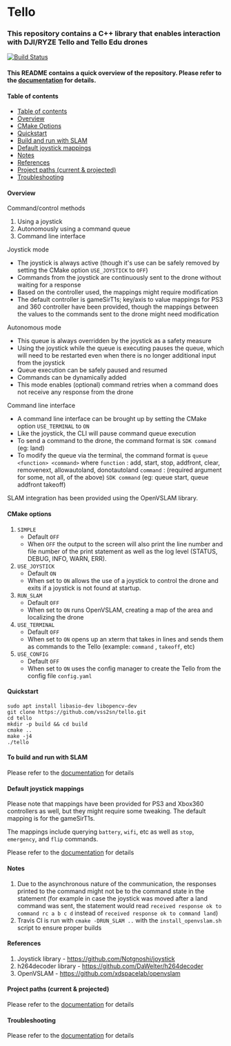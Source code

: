 # Tello #

### This repository contains a C++ library that enables interaction with DJI/RYZE Tello and Tello Edu drones ###

[![Build Status](https://travis-ci.com/vss2sn/tello.svg?branch=master)](https://travis-ci.com/vss2sn/tello)

#### This README contains a quick overview of the repository. Please refer to the [documentation](https://vss2sn.github.io/tello/) for details. ####

<a name="toc"></a>
#### Table of contents ####
- [Table of contents](#toc)
- [Overview](#overview)
- [CMake Options](#cmake)
- [Quickstart](#qs)
- [Build and run with SLAM](#bslam)
- [Default joystick mappings](#joy)
- [Notes](#notes)
- [References](#ref)
- [Project paths (current & projected)](#pp)
- [Troubleshooting](#ts)

<a name="overview"></a>
#### Overview ####

Command/control methods
1. Using a joystick
2. Autonomously using a command queue
3. Command line interface

Joystick mode
* The joystick is always active (though it's use can be safely removed by setting the CMake option `USE_JOYSTICK` to `OFF`)
* Commands from the joystick are continuously sent to the drone without waiting for a response
* Based on the controller used, the mappings might require modification
* The default controller is gameSirT1s; key/axis to value mappings for PS3 and 360 controller have been provided, though the mappings between the values to the commands sent to the drone might need modification

Autonomous mode
* This queue is always overridden by the joystick as a safety measure
* Using the joystick while the queue is executing pauses the queue, which will need to be restarted even when there is no longer additional input from the joystick
* Queue execution can be safely paused and resumed
* Commands can be dynamically added
* This mode enables (optional) command retries when a command does not receive any response from the drone

Command line interface
* A command line interface can be brought up by setting the CMake option `USE_TERMINAL` to `ON`
* Like the joystick, the CLI will pause command queue execution
* To send a command to the drone, the command format is `SDK command` (eg: land)
* To modify the queue via the terminal, the command format is `queue <function> <command>` where
  `function` : add, start, stop, addfront, clear, removenext, allowautoland, donotautoland
  `command`  : (required argument for some, not all, of the above) `SDK command`
  (eg: queue start, queue addfront takeoff)

SLAM integration has been provided using the OpenVSLAM library.

<a name="cmake"></a>
#### CMake options ####
1. `SIMPLE`
    - Default `OFF`
    - When `OFF` the output to the screen will also print the line number and file number of the print statement as well as the log level (STATUS, DEBUG, INFO, WARN, ERR).
2. `USE_JOYSTICK`
    - Default `ON`
    - When set to `ON` allows the use of a joystick to control the drone and exits if a joystick is not found at startup.
3. `RUN_SLAM`
    - Default `OFF`
    - When set to `ON` runs OpenVSLAM, creating a map of the area and localizing the drone
4. `USE_TERMINAL`
    - Default `OFF`
    - When set to `ON` opens up an xterm that takes in lines and sends them as commands to the Tello (example: `command` , `takeoff`, etc)
5. `USE_CONFIG`
    - Default `OFF`
    - When set to `ON` uses the config manager to create the Tello from the config file `config.yaml`

<a name="qs"></a>
#### Quickstart ####
    sudo apt install libasio-dev libopencv-dev
    git clone https://github.com/vss2sn/tello.git  
    cd tello  
    mkdir -p build && cd build  
    cmake ..
    make -j4
    ./tello

<a name="bslam"></a>
#### To build and run with SLAM ####

Please refer to the [documentation](https://vss2sn.github.io/tello/building.html) for details

<a name="joy"></a>
#### Default joystick mappings ####

Please note that mappings have been provided for PS3 and Xbox360 controllers as well, but they might require some tweaking. The default mapping is for the gameSirT1s.

The mappings include querying `battery`, `wifi`, etc as well as `stop`, `emergency`, and `flip` commands.

Please refer to the [documentation](https://vss2sn.github.io/tello/joystick_mapping.html) for details

<a name="notes"></a>
#### Notes ####
1. Due to the asynchronous nature of the communication, the responses printed to the command might not be to the command state in the statement (for example in case the joystick was moved after a land command was sent, the statement would read `received response ok to command rc a b c d` instead of `received response ok to command land`)
2. Travis CI is run with `cmake -DRUN_SLAM ..` with the `install_openvslam.sh` script to ensure proper builds

<a name="ref"></a>
#### References ####
1. Joystick library - https://github.com/Notgnoshi/joystick
2. h264decoder library - https://github.com/DaWelter/h264decoder
3. OpenVSLAM - https://github.com/xdspacelab/openvslam

<a name="pp"></a>
#### Project paths (current & projected) ####
Please refer to the [documentation](https://vss2sn.github.io/tello/ongoing.html) for details

<a name="ts"></a>
#### Troubleshooting ####
Please refer to the [documentation](https://vss2sn.github.io/tello/troubleshooting.html) for details
